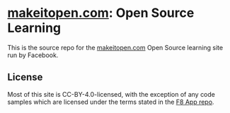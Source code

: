 # [makeitopen.com](makeitopen.com): Open Source Learning
This is the source repo for the [makeitopen.com](http://makeitopen.com) Open Source learning site run by Facebook.

## License
Most of this site is CC-BY-4.0-licensed, with the exception of any code samples which are licensed under the terms stated in the [F8 App repo](https://github.com/fbsamples/f8app/blob/master/LICENSE).
